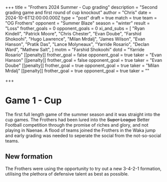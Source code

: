 +++
title = "Frothers 2024 Summer - Cup grading"
description = "Second grading game and first round of cup knockout"
author = "Chris"
date = 2024-10-6T12:00:00.000Z
type = "post"
draft = true
match = true
team = "OG Frothers"
opponent = "Summer Blaze"
season = "winter"
result = "Loss"
frother_goals = 0
opponent_goals = 0
xi_and_subs = [
  "Ryan Kindell",
  "Patrick Moore",
  "Chris Chester",
  "Evan Doube",
  "Farshid Shokoohi",
  "Hugo Lawrence",
  "Milan Mrdalj",
  "James Wilson",
  "Evan Hanson",
  "Pratik Das",
  "Lance Molyneaux",
  "Yarride Rosario",
  "Declan Ward",
  "Mathew Salt",
]
motm = "Farshid Shokoohi"
dotd = "Yarride Rosario"
[[penalty]]
frother_goal = false
opponent_goal = true
taker = "Evan Hanson"
[[penalty]]
frother_goal = false
opponent_goal = true
taker = "Evan Doube"
[[penalty]]
frother_goal = true
opponent_goal = true
taker = "Milan Mrdalj"
[[penalty]]
frother_goal = true
opponent_goal = true
taker = ""

+++

# Game 1 - Cup

The first full length game of the summer season and it was straight into the cup games. The Frothers had been lured into the ~~Super League~~ Better Football competition through the promise of riches and glory, and not playing in Naenae. A flood of teams joined the Frothers in the Waka jump and early grading was needed to seperate the social from the not-so-social teams.

## New formation

The Frothers were using the opportunity to try out a new 3-4-2-1 formation, utilising the plethora of defensive talent as best as possible.


